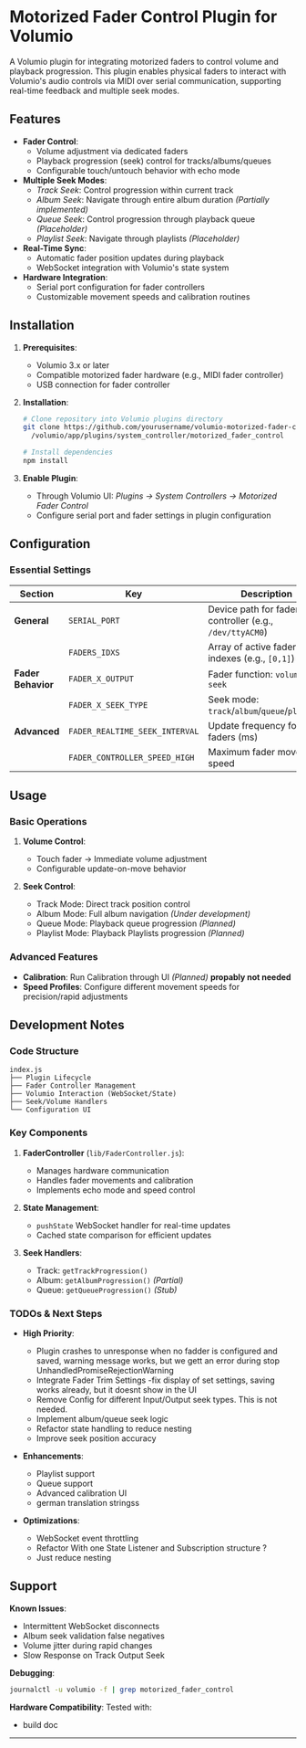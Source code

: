 # Motorized Fader Control Plugin for Volumio

A Volumio plugin for integrating motorized faders to control volume and playback progression. 
This plugin enables physical faders to interact with Volumio's audio controls via MIDI over serial communication,
supporting real-time feedback and multiple seek modes.


## Features

- **Fader Control**: 
  - Volume adjustment via dedicated faders
  - Playback progression (seek) control for tracks/albums/queues
  - Configurable touch/untouch behavior with echo mode
- **Multiple Seek Modes**:
  - *Track Seek*: Control progression within current track
  - *Album Seek*: Navigate through entire album duration *(Partially implemented)*
  - *Queue Seek*: Control progression through playback queue *(Placeholder)*
  - *Playlist Seek*: Navigate through playlists *(Placeholder)*
- **Real-Time Sync**:
  - Automatic fader position updates during playback
  - WebSocket integration with Volumio's state system
- **Hardware Integration**:
  - Serial port configuration for fader controllers
  - Customizable movement speeds and calibration routines

## Installation

1. **Prerequisites**:
   - Volumio 3.x or later
   - Compatible motorized fader hardware (e.g., MIDI fader controller)
   - USB connection for fader controller

2. **Installation**:
   ```bash
   # Clone repository into Volumio plugins directory
   git clone https://github.com/yourusername/volumio-motorized-fader-control.git \
     /volumio/app/plugins/system_controller/motorized_fader_control
   
   # Install dependencies
   npm install
   ```

3. **Enable Plugin**:
   - Through Volumio UI: *Plugins → System Controllers → Motorized Fader Control*
   - Configure serial port and fader settings in plugin configuration

## Configuration

### Essential Settings

| Section | Key | Description |
|---------|-----|-------------|
| **General** | `SERIAL_PORT` | Device path for fader controller (e.g., `/dev/ttyACM0`) |
|         | `FADERS_IDXS` | Array of active fader indexes (e.g., `[0,1]`) |
| **Fader Behavior** | `FADER_X_OUTPUT` | Fader function: `volume` or `seek` |
|                 | `FADER_X_SEEK_TYPE` | Seek mode: `track`/`album`/`queue`/`playlist` |
| **Advanced** | `FADER_REALTIME_SEEK_INTERVAL` | Update frequency for seek faders (ms) |
|             | `FADER_CONTROLLER_SPEED_HIGH` | Maximum fader movement speed |

## Usage

### Basic Operations
1. **Volume Control**:
   - Touch fader → Immediate volume adjustment
   - Configurable update-on-move behavior

2. **Seek Control**:
   - Track Mode: Direct track position control
   - Album Mode: Full album navigation *(Under development)*
   - Queue Mode: Playback queue progression *(Planned)*
   - Playlist Mode: Playback Playlists progression *(Planned)*

### Advanced Features
- **Calibration**: Run Calibration through UI *(Planned)* **propably not needed**
- **Speed Profiles**: Configure different movement speeds for precision/rapid adjustments

## Development Notes

### Code Structure
```
index.js
├── Plugin Lifecycle
├── Fader Controller Management
├── Volumio Interaction (WebSocket/State)
├── Seek/Volume Handlers
└── Configuration UI
```

### Key Components
1. **FaderController** (`lib/FaderController.js`):
   - Manages hardware communication
   - Handles fader movements and calibration
   - Implements echo mode and speed control

2. **State Management**:
   - `pushState` WebSocket handler for real-time updates
   - Cached state comparison for efficient updates

3. **Seek Handlers**:
   - Track: `getTrackProgression()`
   - Album: `getAlbumProgression()` *(Partial)*
   - Queue: `getQueueProgression()` *(Stub)*

### TODOs & Next Steps
- **High Priority**:
  - Plugin crashes to unresponse when no fadder is configured and saved, warning message works, but we gett an error during stop UnhandledPromiseRejectionWarning
  - Integrate Fader Trim Settings
      -fix display of set settings, saving works already, but it doesnt show in the UI
  - Remove Config for different Input/Output seek types. This is not needed.
  - Implement album/queue seek logic
  - Refactor state handling to reduce nesting
  - Improve seek position accuracy

- **Enhancements**:
  - Playlist support
  - Queue support
  - Advanced calibration UI
  - german translation stringss

- **Optimizations**:
  - WebSocket event throttling
  - Refactor With one State Listener and Subscription structure ?
  - Just reduce nesting

## Support

**Known Issues**:
- Intermittent WebSocket disconnects
- Album seek validation false negatives
- Volume jitter during rapid changes
- Slow Response on Track Output Seek

**Debugging**:
```bash
journalctl -u volumio -f | grep motorized_fader_control
```

**Hardware Compatibility**:
Tested with:
- build doc
---
